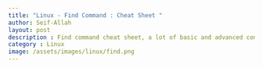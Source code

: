```yaml
---
title: "Linux - Find Command : Cheat Sheet "  
author: Seif-Allah
layout: post
description : Find command cheat sheet, a lot of basic and advanced commands.
category : Linux
image: /assets/images/linux/find.png
---
```

<script src="https://gist.github.com/seifallahhomrani1/c3c02887aab8f077690505bfb726d34e.js"></script>
